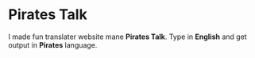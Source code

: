 
# Pirates Talk 

I made fun translater website mane **Pirates Talk**. Type in **English** and get output in **Pirates** language.